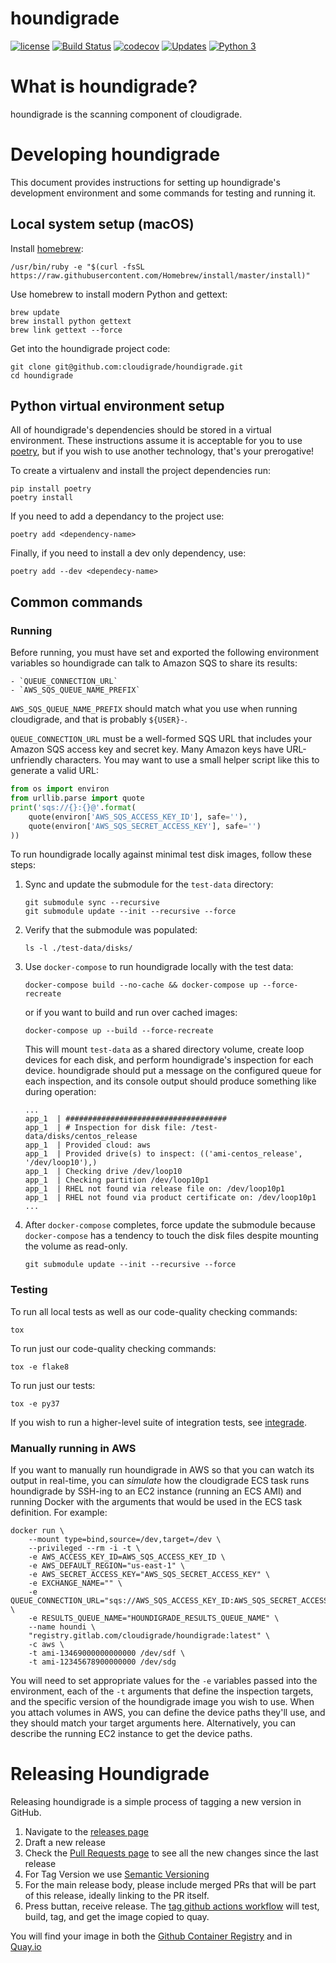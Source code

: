 # houndigrade

[![license](https://img.shields.io/github/license/cloudigrade/houndigrade.svg)]()
[![Build Status](https://travis-ci.org/cloudigrade/houndigrade.svg?branch=master)](https://travis-ci.org/cloudigrade/houndigrade)
[![codecov](https://codecov.io/gh/cloudigrade/houndigrade/branch/master/graph/badge.svg)](https://codecov.io/gh/cloudigrade/houndigrade)
[![Updates](https://pyup.io/repos/github/cloudigrade/houndigrade/shield.svg)](https://pyup.io/repos/github/cloudigrade/houndigrade/)
[![Python 3](https://pyup.io/repos/github/cloudigrade/houndigrade/python-3-shield.svg)](https://pyup.io/repos/github/cloudigrade/houndigrade/)

# What is houndigrade?

houndigrade is the scanning component of cloudigrade.

# Developing houndigrade

This document provides instructions for setting up houndigrade's development
environment and some commands for testing and running it.

## Local system setup (macOS)

Install [homebrew](https://brew.sh/):

    /usr/bin/ruby -e "$(curl -fsSL https://raw.githubusercontent.com/Homebrew/install/master/install)"

Use homebrew to install modern Python and gettext:

    brew update
    brew install python gettext
    brew link gettext --force

Get into the houndigrade project code:

    git clone git@github.com:cloudigrade/houndigrade.git
    cd houndigrade

## Python virtual environment setup

All of houndigrade's dependencies should be stored in a virtual environment.
These instructions assume it is acceptable for you to use
[poetry](https://python-poetry.org/docs/), but if you wish
to use another technology, that's your prerogative!

To create a virtualenv and install the project dependencies run:

    pip install poetry
    poetry install

If you need to add a dependancy to the project use:

    poetry add <dependency-name>

Finally, if you need to install a dev only dependency, use:

    poetry add --dev <dependecy-name>


## Common commands

### Running

Before running, you must have set and exported the following environment variables so houndigrade can talk to Amazon SQS to share its results:

    - `QUEUE_CONNECTION_URL`
    - `AWS_SQS_QUEUE_NAME_PREFIX`

`AWS_SQS_QUEUE_NAME_PREFIX` should match what you use when running cloudigrade, and that is probably `${USER}-`.

`QUEUE_CONNECTION_URL` must be a well-formed SQS URL that includes your Amazon SQS access key and secret key. Many Amazon keys have URL-unfriendly characters. You may want to use a small helper script like this to generate a valid URL:

```python
from os import environ
from urllib.parse import quote
print('sqs://{}:{}@'.format(
    quote(environ['AWS_SQS_ACCESS_KEY_ID'], safe=''),
    quote(environ['AWS_SQS_SECRET_ACCESS_KEY'], safe='')
))
```

To run houndigrade locally against minimal test disk images, follow these steps:

1. Sync and update the submodule for the `test-data` directory:
    ```
    git submodule sync --recursive
    git submodule update --init --recursive --force
    ```
2. Verify that the submodule was populated:
    ```
    ls -l ./test-data/disks/
    ```
3. Use `docker-compose` to run houndigrade locally with the test data:
    ```
    docker-compose build --no-cache && docker-compose up --force-recreate
    ```
    or if you want to build and run over cached images:
    ```
    docker-compose up --build --force-recreate
    ```
    This will mount `test-data` as a shared directory volume, create loop devices for each disk, and perform houndigrade's inspection for each device. houndigrade should put a message on the configured queue for each inspection, and its console output should produce something like during operation:
    ```
    ...
    app_1  | ####################################
    app_1  | # Inspection for disk file: /test-data/disks/centos_release
    app_1  | Provided cloud: aws
    app_1  | Provided drive(s) to inspect: (('ami-centos_release', '/dev/loop10'),)
    app_1  | Checking drive /dev/loop10
    app_1  | Checking partition /dev/loop10p1
    app_1  | RHEL not found via release file on: /dev/loop10p1
    app_1  | RHEL not found via product certificate on: /dev/loop10p1
    ...
    ```
4. After `docker-compose` completes, force update the submodule because `docker-compose` has a tendency to touch the disk files despite mounting the volume as read-only.
    ```
    git submodule update --init --recursive --force
    ```

### Testing

To run all local tests as well as our code-quality checking commands:

    tox

To run just our code-quality checking commands:

    tox -e flake8

To run just our tests:

    tox -e py37

If you wish to run a higher-level suite of integration tests, see
[integrade](https://github.com/cloudigrade/integrade).

### Manually running in AWS

If you want to manually run houndigrade in AWS so that you can watch its output in real-time, you can *simulate* how the cloudigrade ECS task runs houndigrade by SSH-ing to an EC2 instance (running an ECS AMI) and running Docker with the arguments that would be used in the ECS task definition. For example:

    docker run \
        --mount type=bind,source=/dev,target=/dev \
        --privileged --rm -i -t \
        -e AWS_ACCESS_KEY_ID=AWS_SQS_ACCESS_KEY_ID \
        -e AWS_DEFAULT_REGION="us-east-1" \
        -e AWS_SECRET_ACCESS_KEY="AWS_SQS_SECRET_ACCESS_KEY" \
        -e EXCHANGE_NAME="" \
        -e QUEUE_CONNECTION_URL="sqs://AWS_SQS_ACCESS_KEY_ID:AWS_SQS_SECRET_ACCESS_KEY@" \
        -e RESULTS_QUEUE_NAME="HOUNDIGRADE_RESULTS_QUEUE_NAME" \
        --name houndi \
        "registry.gitlab.com/cloudigrade/houndigrade:latest" \
        -c aws \
        -t ami-13469000000000000 /dev/sdf \
        -t ami-12345678900000000 /dev/sdg

You will need to set appropriate values for the `-e` variables passed into the environment, each of the `-t` arguments that define the inspection targets, and the specific version of the houndigrade image you wish to use. When you attach volumes in AWS, you can define the device paths they'll use, and they should match your target arguments here. Alternatively, you can describe the running EC2 instance to get the device paths.

# Releasing Houndigrade

Releasing houndigrade is a simple process of tagging a new version in GitHub. 

1. Navigate to the [releases page](https://github.com/cloudigrade/houndigrade/releases)
2. Draft a new release
3. Check the [Pull Requests page](https://github.com/cloudigrade/houndigrade/pulls) to see all the new changes since the last release
4. For Tag Version we use [Semantic Versioning](https://semver.org/)
5. For the main release body, please include merged PRs that will be part of this release, ideally linking to the PR itself.
6. Press buttan, receive release. The [tag github actions workflow](https://github.com/cloudigrade/houndigrade/blob/master/.github/workflows/tag.yml) will test, build, tag, and get the image copied to quay.

You will find your image in both the [Github Container Registry](https://github.com/orgs/cloudigrade/packages/container/package/houndigrade) and in [Quay.io](https://quay.io/repository/cloudservices/houndigrade)
